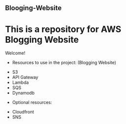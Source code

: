 ## Blooging-Website
# This is a repository for AWS Blogging Website 

Welcome!

* Resources to use in the project: (Blogging Website)

- S3
- API Gateway
- Lambda
- SQS
- Dynamodb

* Optional resources:

- Cloudfront
- SNS
